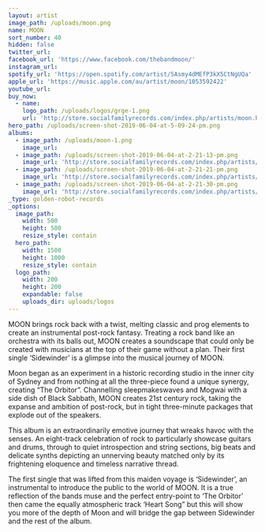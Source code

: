 ```yaml
---
layout: artist
image_path: /uploads/moon.png
name: MOON
sort_number: 40
hidden: false
twitter_url:
facebook_url: 'https://www.facebook.com/thebandmoon/'
instagram_url:
spotify_url: 'https://open.spotify.com/artist/5Asmy4dMEfP3kX5CtNgUQa'
apple_url: 'https://music.apple.com/au/artist/moon/1053592422'
youtube_url:
buy_now:
  - name:
    logo_path: /uploads/logos/grge-1.png
    url: 'http://store.socialfamilyrecords.com/index.php/artists/moon.html'
hero_path: /uploads/screen-shot-2019-06-04-at-5-09-24-pm.png
albums:
  - image_path: /uploads/moon-1.png
    image_url:
  - image_path: /uploads/screen-shot-2019-06-04-at-2-21-13-pm.png
    image_url: 'http://store.socialfamilyrecords.com/index.php/artists/moon.html'
  - image_path: /uploads/screen-shot-2019-06-04-at-2-21-21-pm.png
    image_url: 'http://store.socialfamilyrecords.com/index.php/artists/moon.html'
  - image_path: /uploads/screen-shot-2019-06-04-at-2-21-30-pm.png
    image_url: 'http://store.socialfamilyrecords.com/index.php/artists/moon.html'
_type: golden-robot-records
_options:
  image_path:
    width: 500
    height: 500
    resize_style: contain
  hero_path:
    width: 1500
    height: 1000
    resize_style: contain
  logo_path:
    width: 200
    height: 200
    expandable: false
    uploads_dir: uploads/logos
---
```


MOON brings rock back with a twist, melting classic and prog elements to create an instrumental post-rock fantasy. Treating a rock band like an orchestra with its balls out, MOON creates a soundscape that could only be created with musicians at the top of their game without a plan. Their first single ‘Sidewinder’ is a glimpse into the musical journey of MOON.&nbsp;

Moon began as an experiment in a historic recording studio in the inner city of Sydney and from nothing at all the three-piece found a unique synergy, creating “The Orbitor”. Channelling sleepmakeswaves and Mogwai with a side dish of Black Sabbath, MOON creates 21st century rock, taking the expanse and ambition of post-rock, but in tight three-minute packages that explode out of the speakers.&nbsp;

This album is an extraordinarily emotive journey that wreaks havoc with the senses. An eight-track celebration of rock to particularly showcase guitars and drums, through to quiet introspection and string sections, big beats and delicate synths depicting an unnerving beauty matched only by its frightening eloquence and timeless narrative thread.&nbsp;

The first single that was lifted from this maiden voyage is ‘Sidewinder’, an instrumental to introduce the public to the world of MOON. It is a true reflection of the bands muse and the perfect entry-point to ‘The Orbitor’ then came the equally atmospheric track ‘Heart Song” but this will show you more of the depth of Moon and will bridge the gap between Sidewinder and the rest of the album.